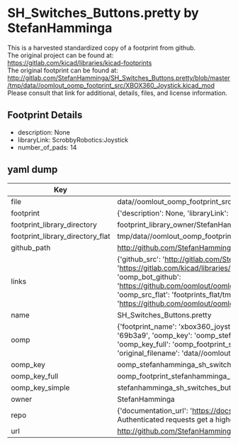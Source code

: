 # SH_Switches_Buttons.pretty by StefanHamminga  
This is a harvested standardized copy of a footprint from github.  
The original project can be found at:  
https://gitlab.com/kicad/libraries/kicad-footprints  
The original footprint can be found at:
http://gitlab.com/StefanHamminga/SH_Switches_Buttons.pretty/blob/master/tmp/data//oomlout_oomp_footprint_src/XBOX360_Joystick.kicad_mod
Please consult that link for additional, details, files, and license information.  
## Footprint Details
* description: None  
* libraryLink: ScrobbyRobotics:Joystick  
* number_of_pads: 14  
## yaml dump  
| Key | Value |  
| --- | --- |  
| file | data//oomlout_oomp_footprint_src/SH_Switches_Buttons.pretty/XBOX360_Joystick.kicad_mod |  
| footprint | {'description': None, 'libraryLink': 'ScrobbyRobotics:Joystick', 'number_of_pads': 14} |  
| footprint_library_directory | footprint_library_owner/StefanHamminga_SH_Switches_Buttons.pretty |  
| footprint_library_directory_flat | tmp/data//oomlout_oomp_footprint_src/footprints_flat/stefanhamminga_sh_switches_buttons_xbox360_joystick/working |  
| github_path | http://github.com/StefanHamminga/SH_Switches_Buttons.pretty/blob/master/tmp/data//oomlout_oomp_footprint_src/XBOX360_Joystick.kicad_mod |  
| links | {'github_src': 'http://gitlab.com/StefanHamminga/SH_Switches_Buttons.pretty/blob/master/tmp/data//oomlout_oomp_footprint_src/XBOX360_Joystick.kicad_mod', 'github_src_repo': 'https://gitlab.com/kicad/libraries/kicad-footprints', 'oomp_bot': 'tmp/data//oomlout_oomp_footprint_src/footprints/stefanhamminga_sh_switches_buttons_xbox360_joystick/working', 'oomp_bot_github': 'https://github.com/oomlout/oomlout_oomp_footprint_bot/tree/main/tmp/data//oomlout_oomp_footprint_src/footprints/stefanhamminga_sh_switches_buttons_xbox360_joystick/working', 'oomp_src_flat': 'footprints_flat/tmp/data//oomlout_oomp_footprint_src/footprints_flat/stefanhamminga_sh_switches_buttons_xbox360_joystick/working', 'oomp_src_flat_github': 'https://github.com/oomlout/oomlout_oomp_footprint_src/tree/main/tmp/data//oomlout_oomp_footprint_src/footprints_flat/stefanhamminga_sh_switches_buttons_xbox360_joystick/working'} |  
| name | SH_Switches_Buttons.pretty |  
| oomp | {'footprint_name': 'xbox360_joystick', 'library_name': 'sh_switches_buttons', 'md5': '69b3a9ed4389bdde1eb6662a20f3ccd0', 'md5_10': '69b3a9ed43', 'md5_5': '69b3a', 'md5_6': '69b3a9', 'oomp_key': 'oomp_stefanhamminga_sh_switches_buttons_xbox360_joystick', 'oomp_key_extra': 'oomp_footprint_stefanhamminga_sh_switches_buttons_xbox360_joystick', 'oomp_key_full': 'oomp_footprint_stefanhamminga_sh_switches_buttons_xbox360_joystick_69b3a9', 'oomp_key_simple': 'stefanhamminga_sh_switches_buttons_xbox360_joystick', 'original_filename': 'data//oomlout_oomp_footprint_src/SH_Switches_Buttons.pretty/XBOX360_Joystick.kicad_mod', 'owner_name': 'stefanhamminga'} |  
| oomp_key | oomp_stefanhamminga_sh_switches_buttons_xbox360_joystick |  
| oomp_key_full | oomp_footprint_stefanhamminga_sh_switches_buttons_xbox360_joystick |  
| oomp_key_simple | stefanhamminga_sh_switches_buttons_xbox360_joystick |  
| owner | StefanHamminga |  
| repo | {'documentation_url': 'https://docs.github.com/rest/overview/resources-in-the-rest-api#rate-limiting', 'message': "API rate limit exceeded for 84.66.142.224. (But here's the good news: Authenticated requests get a higher rate limit. Check out the documentation for more details.)"} |  
| url | http://github.com/StefanHamminga/SH_Switches_Buttons.pretty |  

